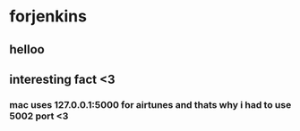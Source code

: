 # forjenkins

## helloo 

## interesting fact <3
### mac uses 127.0.0.1:5000 for airtunes and thats why i had to use 5002 port <3 